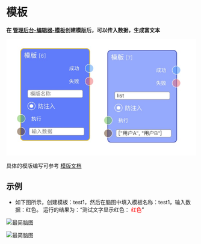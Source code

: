 # 模板

**在 [管理后台-编辑器-模板](https://eeg-admin.bmob.cn/#/editor/richtext)创建模版后，可以传入数据，生成富文本**

![响应节点](https://raw.githubusercontent.com/vi77/eeg/master/images/node/template.png)



具体的模版编写可参考 [模版文档](https://github.com/vi77/eeg/blob/master/doc/模版)


## 示例

- 如下图所示，创建模板：test1，然后在脑图中填入模板名称：test1，输入数据：红色。 运行的结果为：“测试文字显示红色： <font color=red>红色</font>”

![最简脑图](https://raw.githubusercontent.com/vi77/eeg/master/images/node/templatet-sample1.png)

![最简脑图](https://raw.githubusercontent.com/vi77/eeg/master/images/node/templatet-sample2.png)

